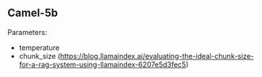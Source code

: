 ## Camel-5b

Parameters:

- temperature
- chunk_size (https://blog.llamaindex.ai/evaluating-the-ideal-chunk-size-for-a-rag-system-using-llamaindex-6207e5d3fec5)
  
